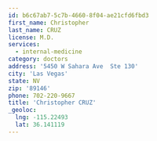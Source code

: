 ```yaml
---
id: b6c67ab7-5c7b-4660-8f04-ae21cfd6fbd3
first_name: Christopher
last_name: CRUZ
license: M.D.
services:
  - internal-medicine
category: doctors
address: '5450 W Sahara Ave  Ste 130'
city: 'Las Vegas'
state: NV
zip: '89146'
phone: 702-220-9667
title: 'Christopher CRUZ'
_geoloc:
  lng: -115.22493
  lat: 36.141119
---
```

